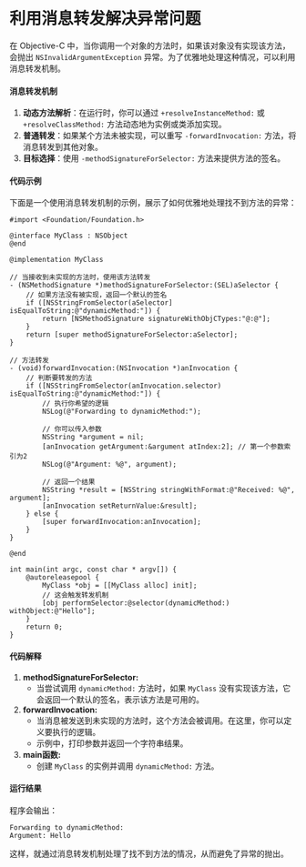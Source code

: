 # 利用消息转发解决异常问题

在 Objective-C 中，当你调用一个对象的方法时，如果该对象没有实现该方法，会抛出 `NSInvalidArgumentException` 异常。为了优雅地处理这种情况，可以利用消息转发机制。

#### 消息转发机制

1. **动态方法解析**：在运行时，你可以通过 `+resolveInstanceMethod:` 或 `+resolveClassMethod:` 方法动态地为实例或类添加实现。
2. **普通转发**：如果某个方法未被实现，可以重写 `-forwardInvocation:` 方法，将消息转发到其他对象。
3. **目标选择**：使用 `-methodSignatureForSelector:` 方法来提供方法的签名。

#### 代码示例

下面是一个使用消息转发机制的示例，展示了如何优雅地处理找不到方法的异常：

```objc
#import <Foundation/Foundation.h>

@interface MyClass : NSObject
@end

@implementation MyClass

// 当接收到未实现的方法时，使用该方法转发
- (NSMethodSignature *)methodSignatureForSelector:(SEL)aSelector {
    // 如果方法没有被实现，返回一个默认的签名
    if ([NSStringFromSelector(aSelector] isEqualToString:@"dynamicMethod:"]) {
        return [NSMethodSignature signatureWithObjCTypes:"@:@"];
    }
    return [super methodSignatureForSelector:aSelector];
}

// 方法转发
- (void)forwardInvocation:(NSInvocation *)anInvocation {
    // 判断要转发的方法
    if ([NSStringFromSelector(anInvocation.selector) isEqualToString:@"dynamicMethod:"]) {
        // 执行你希望的逻辑
        NSLog(@"Forwarding to dynamicMethod:");
        
        // 你可以传入参数
        NSString *argument = nil;
        [anInvocation getArgument:&argument atIndex:2]; // 第一个参数索引为2
        NSLog(@"Argument: %@", argument);
        
        // 返回一个结果
        NSString *result = [NSString stringWithFormat:@"Received: %@", argument];
        [anInvocation setReturnValue:&result];
    } else {
        [super forwardInvocation:anInvocation];
    }
}

@end

int main(int argc, const char * argv[]) {
    @autoreleasepool {
        MyClass *obj = [[MyClass alloc] init];
        // 这会触发转发机制
        [obj performSelector:@selector(dynamicMethod:) withObject:@"Hello"];
    }
    return 0;
}
```

#### 代码解释

1. **methodSignatureForSelector:**
   * 当尝试调用 `dynamicMethod:` 方法时，如果 `MyClass` 没有实现该方法，它会返回一个默认的签名，表示该方法是可用的。
2. **forwardInvocation:**
   * 当消息被发送到未实现的方法时，这个方法会被调用。在这里，你可以定义要执行的逻辑。
   * 示例中，打印参数并返回一个字符串结果。
3. **main函数:**
   * 创建 `MyClass` 的实例并调用 `dynamicMethod:` 方法。

#### 运行结果

程序会输出：

```
Forwarding to dynamicMethod:
Argument: Hello
```

这样，就通过消息转发机制处理了找不到方法的情况，从而避免了异常的抛出。
